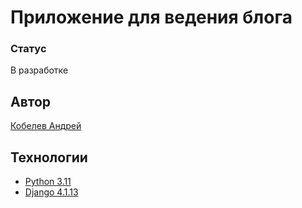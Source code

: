 # Приложение для ведения блога

### Статус
В разработке

## Автор 
[Кобелев Андрей](mailto:andrew.a.kobelev@yandex.ru)
  
## Технологии  
- [Python 3.11](https://www.python.org/downloads/release/python-3110/)
- [Django 4.1.13](https://docs.djangoproject.com/en/5.1/releases/4.1.13/)